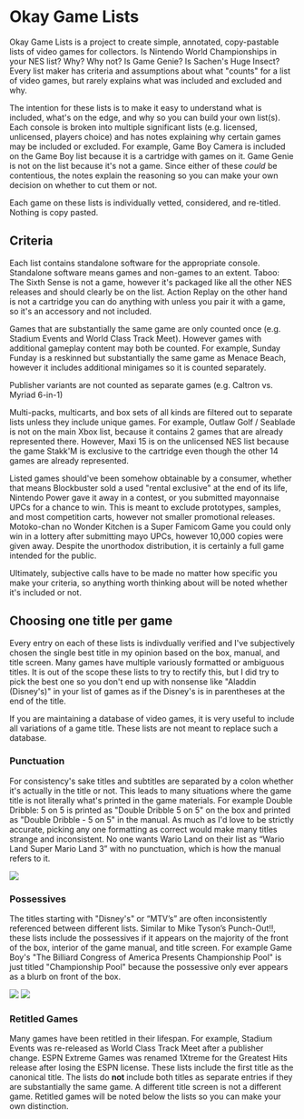 # Okay Game Lists
Okay Game Lists is a project to create simple, annotated, copy-pastable lists of video games for collectors. Is Nintendo World Championships in your NES list? Why? Why not? Is Game Genie? Is Sachen's Huge Insect? Every list maker has criteria and assumptions about what "counts" for a list of video games, but rarely explains what was included and excluded and why.

The intention for these lists is to make it easy to understand what is included, what's on the edge, and why so you can build your own list(s). Each console is broken into multiple significant lists (e.g. licensed, unlicensed, players choice) and has notes explaining why certain games may be included or excluded. For example, Game Boy Camera is included on the Game Boy list because it is a cartridge with games on it. Game Genie is not on the list because it's not a game. Since either of these _could_ be  contentious, the notes explain the reasoning so you can make your own decision on whether to cut them or not.

Each game on these lists is individually vetted, considered, and re-titled. Nothing is copy pasted.

## Criteria

Each list contains standalone software for the appropriate console. Standalone software means games and non-games to an extent. Taboo: The Sixth Sense is not a game, however it's packaged like all the other NES releases and should clearly be on the list. Action Replay on the other hand is not a cartridge you can do anything with unless you pair it with a game, so it's an accessory and not included.

Games that are substantially the same game are only counted once (e.g. Stadium Events and World Class Track Meet). However games with additional gameplay content may both be counted. For example, Sunday Funday is a reskinned but substantially the same game as Menace Beach, however it includes additional minigames so it is counted separately.

Publisher variants are not counted as separate games (e.g. Caltron vs. Myriad 6-in-1)

Multi-packs, multicarts, and box sets of all kinds are filtered out to separate lists unless they include unique games. For example, Outlaw Golf / Seablade is not on the main Xbox list, because it contains 2 games that are already represented there. However, Maxi 15 is on the unlicensed NES list because the game Stakk'M is exclusive to the cartridge even though the other 14 games are already represented.

Listed games should've been somehow obtainable by a consumer, whether that means Blockbuster sold a used "rental exclusive" at the end of its life, Nintendo Power gave it away in a contest, or you submitted mayonnaise UPCs for a chance to win. This is meant to exclude prototypes, samples, and most competition carts, however not smaller promotional releases. Motoko-chan no Wonder Kitchen is a Super Famicom Game you could only win in a lottery after submitting mayo UPCs, however 10,000 copies were given away. Despite the unorthodox distribution, it is certainly a full game intended for the public.

Ultimately, subjective calls have to be made no matter how specific you make your criteria, so anything worth thinking about will be noted whether it's included or not.

## Choosing one title per game

Every entry on each of these lists is indivdually verified and I've subjectively chosen the single best title in my opinion based on the box, manual, and title screen. Many games have multiple variously formatted or ambiguous titles. It is out of the scope these lists to try to rectify this, but I did try to pick the best one so you don't end up with nonsense like "Aladdin (Disney's)" in your list of games as if the Disney's is in parentheses at the end of the title.

If you are maintaining a database of video games, it is very useful to include all variations of a game title. These lists are not meant to replace such a database.

### Punctuation

For consistency's sake titles and subtitles are separated by a colon whether it's actually in the title or not. This leads to many situations where the game title is not literally what's printed in the game materials. For example Double Dribble: 5 on 5 is printed as "Double Dribble 5 on 5" on the box and printed as "Double Dribble - 5 on 5" in the manual. As much as I'd love to be strictly accurate, picking any one formatting as correct would make many titles strange and inconsistent. No one wants Wario Land on their list as “Wario Land Super Mario Land 3” with no punctuation, which is how the manual refers to it.

![](https://i.imgur.com/TwIkSpu.png)

### Possessives

The titles starting with "Disney's" or “MTV’s” are often inconsistently referenced between different lists. Similar to Mike Tyson’s Punch-Out!!, these lists include the possessives if it appears on the majority of the front of the box, interior of the game manual, and title screen. For example Game Boy's "The Billiard Congress of America Presents Championship Pool" is just titled "Championship Pool" because the possessive only ever appears as a blurb on front of the box.

![](https://i.imgur.com/ZZZ0mye.png)
![](https://i.imgur.com/co7ikeh.png)

### Retitled Games

Many games have been retitled in their lifespan. For example, Stadium Events was re-released as World Class Track Meet after a publisher change. ESPN Extreme Games was renamed 1Xtreme for the Greatest Hits release after losing the ESPN license. These lists include the first title as the canonical title. The lists do **not** include both titles as separate entries if they are substantially the same game. A different title screen is not a different game. Retitled games will be noted below the lists so you can make your own distinction.
